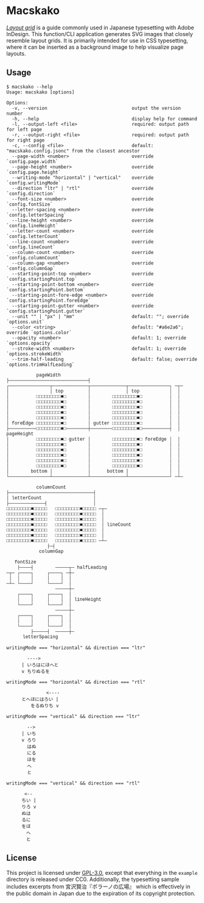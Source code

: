 # Macskako

[_Layout grid_](https://helpx.adobe.com/indesign/using/layout-grids.html) is a guide commonly used in Japanese typesetting with Adobe InDesign. This function/CLI application generates SVG images that closely resemble layout grids. It is primarily intended for use in CSS typesetting, where it can be inserted as a background image to help visualize page layouts.

## Usage

```
$ macskako --help
Usage: macskako [options]

Options:
  -v, --version                               output the version number
  -h, --help                                  display help for command
  -l, --output-left <file>                    required: output path for left page
  -r, --output-right <file>                   required: output path for right page
  -c, --config <file>                         default: "macskako.config.jsonc" from the closest ancestor
  --page-width <number>                       override `config.page.width`
  --page-height <number>                      override `config.page.height`
  --writing-mode "horizontal" | "vertical"    override `config.writingMode`
  --direction "ltr" | "rtl"                   override `config.direction`
  --font-size <number>                        override `config.fontSize`
  --letter-spacing <number>                   override `config.letterSpacing`
  --line-height <number>                      override `config.lineHeight`
  --letter-count <number>                     override `config.letterCount`
  --line-count <number>                       override `config.lineCount`
  --column-count <number>                     override `config.columnCount`
  --column-gap <number>                       override `config.columnGap`
  --starting-point-top <number>               override `config.startingPoint.top`
  --starting-point-bottom <number>            override `config.startingPoint.bottom`
  --starting-point-fore-edge <number>         override `config.startingPoint.foreEdge`
  --starting-point-gutter <number>            override `config.startingPoint.gutter`
  --unit "" | "px" | "mm"                     default: ""; override `options.unit`
  --color <string>                            default: "#a6e2a6"; override `options.color`
  --opacity <number>                          default: 1; override `options.opacity`
  --stroke-width <number>                     default: 1; override `options.strokeWidth`
  --trim-half-leading                         default: false; override `options.trimHalfLeading`
```

<!-- prettier-ignore-start -->
<!-- EAWの違いでGitHub上の表示とVS Codeのプレビューの両方が崩れないように、GitHubと同じフォント（`getComputedStyle($0).fontFamily`）を指定。GitHubでは単に無視される。 -->
<pre><code style="font-family: ui-monospace, SFMono-Regular, 'SF Mono', Menlo, Consolas, 'Liberation Mono', monospace;">           pageWidth
├─────────────────────────────┤
┌───────────────┬─────────────┬─────────────┬───────────────┐ ─┬─
│               │ top         │             │ top           │  │
│          □□□□□□□□□■□        │        □□□□□□□□□■□          │  │
│          □□□□□□□□□■□        │        □□□□□□□□□■□          │  │
│          □□□□□□□□□■□        │        □□□□□□□□□■□          │  │
│          □□□□□□□□□■□        │        □□□□□□□□□■□          │  │
│          □□□□□□□□□■□        │        □□□□□□□□□■□          │  │
│ foreEdge □□□□□□□□□■□        │ gutter □□□□□□□□□■□          │  │
├──────────□□□□□□□□□■□────────┼────────□□□□□□□□□■□──────────┤  │ pageHeight
│          □□□□□□□□□■□ gutter │        □□□□□□□□□■□ foreEdge │  │
│          □□□□□□□□□■□        │        □□□□□□□□□■□          │  │
│          □□□□□□□□□■□        │        □□□□□□□□□■□          │  │
│          □□□□□□□□□■□        │        □□□□□□□□□■□          │  │
│          □□□□□□□□□■□        │        □□□□□□□□□■□          │  │
│          □□□□□□□□□■□        │        □□□□□□□□□■□          │  │
│        bottom │             │      bottom │               │  │
└───────────────┴─────────────┴─────────────┴───────────────┘ ─┴─

           columnCount
├───────────────────────────────┤
│ letterCount                   │
├─────────────┤                 │
□□□□□□□□□■□□□□□   □□□□□□□□□■□□□□□ ─┬─
□□□□□□□□□■□□□□□   □□□□□□□□□■□□□□□  │
□□□□□□□□□■□□□□□   □□□□□□□□□■□□□□□  │
□□□□□□□□□■□□□□□   □□□□□□□□□■□□□□□  │ lineCount
□□□□□□□□□■□□□□□   □□□□□□□□□■□□□□□  │
□□□□□□□□□■□□□□□   □□□□□□□□□■□□□□□  │
□□□□□□□□□■□□□□□   □□□□□□□□□■□□□□□ ─┴─
               ├─┤
            columnGap

   fontSize
    ├────┤        ─────┬─ halfLeading
─┬─ ┌────┐     ┌────┐ ─┼─
 │  │    │     │    │  │
─┴─ └────┘     └────┘  │
                  ─────┼─
    ┌────┐     ┌────┐  │
    │    │     │    │  │ lineHeight
    └────┘     └────┘  │
                  ─────┼─
    ┌────┐     ┌────┐  │
    │    │     │    │  │
    └────┘     └────┘  │
         ├─────┤  ─────┼─
      letterSpacing</code></pre>

<dl>
<dt><code>writingMode === "horizontal" && direction === "ltr"</code></dt><dd><pre><code>  ---->
| いろはにほへと
v ちりぬるを</code></pre></dd>
<dt><code>writingMode === "horizontal" && direction === "rtl"</code></dt><dd><pre><code>         <----
とへほにはろい |
　　をるぬりち v</code></pre></dd>
<dt><code>writingMode === "vertical" && direction === "ltr"</code></dt><dd><pre><code>  -->
| いち
v ろり
  はぬ
  にる
  ほを
  へ
  と</code></pre></dd>
<dt><code>writingMode === "vertical" && direction === "rtl"</code></dt><dd><pre><code> <--
ちい |
りろ v
ぬは
るに
をほ
　へ
　と</code></pre></dd>
</dl>

<!-- prettier-ignore-end -->

## License

This project is licensed under [GPL-3.0](LICENSE), except that everything in the `example` directory is released under CC0. Additionally, the typesetting sample includes excerpts from 宮沢賢治『ポラーノの広場』 which is effectively in the public domain in Japan due to the expiration of its copyright protection.
